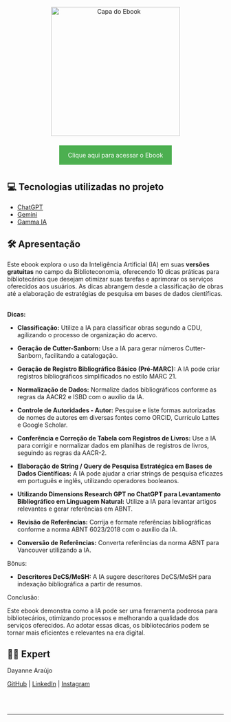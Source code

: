 <p align="center">
  <a href="SEU_LINK_PARA_O_EBOOK">
    <img src="https://github.com/dayaaraujo/10tipsIAforLibrary/blob/main/Cover.png" alt="Capa do Ebook" width="300">
  </a>
</p>
<p align="center">
  <a href="https://www.canva.com/design/DAGmz1cX2c8/8XH1MXYTgT6I03P00dFswQ/view?utm_content=DAGmz1cX2c8&utm_campaign=designshare&utm_medium=link2&utm_source=uniquelinks&utlId=hecccbe4eba" style="background-color:#4CAF50;color:white;padding:14px 20px;margin:8px 0;border:none;cursor:pointer;text-decoration:none;display:inline-block;">
    Clique aqui para acessar o Ebook
  </a>
</p>

## 💻 Tecnologias utilizadas no projeto

- [ChatGPT](https://chat.openai.com/)
- [Gemini](https://gemini.google.com/)
- [Gamma IA](https://gamma.app/pt-br)


## 🛠️ Apresentação

Este ebook explora o uso da Inteligência Artificial (IA) em suas **versões gratuitas** no campo da Biblioteconomia, oferecendo 10 dicas práticas para bibliotecários que desejam otimizar suas tarefas e aprimorar os serviços oferecidos aos usuários.  As dicas abrangem desde a classificação de obras até a elaboração de estratégias de pesquisa em bases de dados científicas.    

**Dicas:**

+ **Classificação:** Utilize a IA para classificar obras segundo a CDU, agilizando o processo de organização do acervo.    

+ **Geração de Cutter-Sanborn:** Use a IA para gerar números Cutter-Sanborn, facilitando a catalogação.    

+ **Geração de Registro Bibliográfico Básico (Pré-MARC):** A IA pode criar registros bibliográficos simplificados no estilo MARC 21.    

+ **Normalização de Dados:** Normalize dados bibliográficos conforme as regras da AACR2 e ISBD com o auxílio da IA.    

+ **Controle de Autoridades - Autor:** Pesquise e liste formas autorizadas de nomes de autores em diversas fontes como ORCID, Currículo Lattes e Google Scholar.    

+ **Conferência e Correção de Tabela com Registros de Livros:** Use a IA para corrigir e normalizar dados em planilhas de registros de livros, seguindo as regras da AACR-2.    

+ **Elaboração de String / Query de Pesquisa Estratégica em Bases de Dados Científicas:** A IA pode ajudar a criar strings de pesquisa eficazes em português e inglês, utilizando operadores booleanos.    

+ **Utilizando Dimensions Research GPT no ChatGPT para Levantamento Bibliográfico em Linguagem Natural:** Utilize a IA para levantar artigos relevantes e gerar referências em ABNT.    

+ **Revisão de Referências:** Corrija e formate referências bibliográficas conforme a norma ABNT 6023/2018 com o auxílio da IA.    

+ **Conversão de Referências:** Converta referências da norma ABNT para Vancouver utilizando a IA.    

Bônus:

+ **Descritores DeCS/MeSH:** A IA sugere descritores DeCS/MeSH para indexação bibliográfica a partir de resumos.    

Conclusão:

Este ebook demonstra como a IA pode ser uma ferramenta poderosa para bibliotecários, otimizando processos e melhorando a qualidade dos serviços oferecidos.  Ao adotar essas dicas, os bibliotecários podem se tornar mais eficientes e relevantes na era digital.

## 👨‍💻 Expert

<p>
  Dayanne Araújo<br>
  
  <a href="https://github.com/dayaaraujo/">GitHub</a> |
  <a href="https://www.linkedin.com/in/dayanne-ara%C3%BAjo-msc-a187ba6b/">LinkedIn</a> |
  <a href="https://www.instagram.com/daya_aaraujo/">Instagram</a>
  
</p>
<br/><br/>
<p>

---

